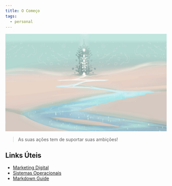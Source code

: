 ```yaml
---
title: O Começo
tags:
  - personal
---
```

![](assets/wallhaven-k7k5dd.jpg)

>As suas ações tem de suportar suas ambições!

## Links Úteis
- [Marketing Digital](Zettelkasten/Marketing%20Digital.md)
- [Sistemas Operacionais](Zettelkasten/Sistemas%20Operacionais.md)
- [Markdown Guide](Zettelkasten/Markdown%20Guide.md)
